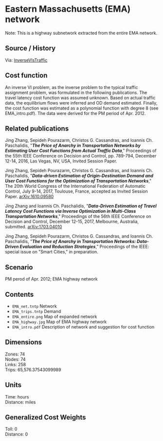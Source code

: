 # Eastern Massachusetts (EMA) network


Note: This is a highway subnetwork extracted from the entire EMA network.

## Source / History

Via: [InverseVIsTraffic](https://github.com/jingzbu/InverseVIsTraffic)

## Cost function

An inverse VI problem, as the inverse problem to the typical traffic assignment problem, was formulated in the following publications. The travel latency cost function was assumed unknown. Based on actual traffic data, the equilibrium flows were inferred and OD demand estimated. Finally, the cost function was estimated as a polynomial function with degree 8 (see EMA_intro.pdf). The data were derived for the PM period of Apr. 2012.


## Related publications

Jing Zhang, Sepideh Pourazarm, Christos G. Cassandras, and Ioannis Ch. Paschalidis, "***The Price of Anarchy in Transportation Networks by Estimating User Cost Functions from Actual Traffic Data***," Proceedings of the 55th IEEE Conference on Decision and Control, pp. 789-794, December 12-14, 2016, Las Vegas, NV, USA, Invited Session Paper.

Jing Zhang, Sepideh Pourazarm, Christos G. Cassandras, and Ioannis Ch. Paschalidis, "***Data-driven Estimation of Origin-Destination Demand and User Cost Functions for the Optimization of Transportation Networks***," The 20th World Congress of the International Federation of Automatic Control, July 9-14, 2017, Toulouse, France, accepted as Invited Session Paper. [arXiv:1610.09580](https://arxiv.org/abs/1610.09580#)

Jing Zhang and Ioannis Ch. Paschalidis, "***Data-Driven Estimation of Travel Latency Cost Functions via Inverse Optimization in Multi-Class Transportation Networks***," Proceedings of the 56th IEEE Conference on Decision and Control, December 12-15, 2017, Melbourne, Australia, submitted. [arXiv:1703.04010](https://arxiv.org/abs/1703.04010)

Jing Zhang, Sepideh Pourazarm, Christos G. Cassandras, and Ioannis Ch. Paschalidis, "***The Price of Anarchy in Transportation Networks: Data-Driven Evaluation and Reduction Strategies***,” Proceedings of the IEEE: special issue on "Smart Cities," in preparation.


## Scenario

PM perod of Apr. 2012; EMA highway network

## Contents

 - `EMA_net.tntp` Network  
 - `EMA_trips.tntp` Demand  
 - `EMA_entire.png` Map of expanded network  
 - `EMA_highway.jpg` Map of EMA highway network  
 - `EMA_intro.pdf` Description of network and suggestion for cost function  

## Dimensions  
Zones: 74  
Nodes: 74  
Links: 258  
Trips: 65,576.37543099989  

## Units
Time: hours  
Distance: miles  

## Generalized Cost Weights
Toll: 0  
Distance: 0  
